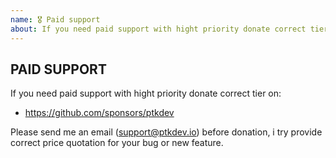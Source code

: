 ```yaml
---
name: 🎖 Paid support
about: If you need paid support with hight priority donate correct tier on github.com/sponsors/ptkdev and send email to support@ptkdev.io
---
```


## PAID SUPPORT

If you need paid support with hight priority donate correct tier on:

-   https://github.com/sponsors/ptkdev

Please send me an email (support@ptkdev.io) before donation, i try provide correct price quotation for your bug or new feature.
